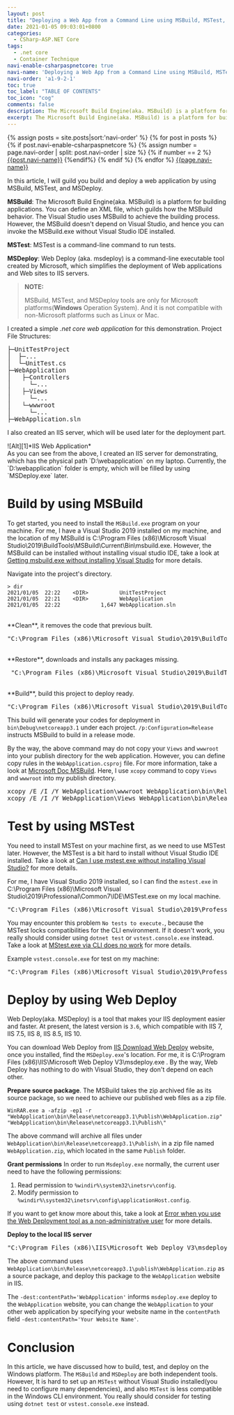 ```yaml
---
layout: post
title: "Deploying a Web App from a Command Line using MSBuild, MSTest, and WebDeploy"
date: 2021-01-05 09:03:01+0800
categories:
  - CSharp-ASP.NET Core
tags:
  - .net core
  - Container Technique
navi-enable-csharpaspnetcore: true
navi-name: 'Deploying a Web App from a Command Line using MSBuild, MSTest, and WebDeploy'
navi-order: 'a1-9-2-1'
toc: true
toc_label: "TABLE OF CONTENTS"
toc_icon: "cog"
comments: false
description: The Microsoft Build Engine(aka. MSBuild) is a platform for building applications. You can define an XML file, which guilds how the MSBuild behavior. The Visual Studio uses MSBuild to achieve the building process. However, the MSBuild doesn't depend on Visual Studio, and hence you can invoke the MSBuild.exe without Visual Studio IDE installed. MSTest is a command-line command to run tests. Web Deploy (aka. msdeploy) is a command-line executable tool created by Microsoft, which simplifies the deployment of Web applications and Web sites to IIS servers.
excerpt: The Microsoft Build Engine(aka. MSBuild) is a platform for building applications. You can define an XML file, which guilds how the MSBuild behavior. The Visual Studio uses MSBuild to achieve the building process. However, the MSBuild doesn't depend on Visual Studio, and hence you can invoke the MSBuild.exe without Visual Studio IDE installed. MSTest is a command-line command to run tests. Web Deploy (aka. msdeploy) is a command-line executable tool created by Microsoft, which simplifies the deployment of Web applications and Web sites to IIS servers.
---
```

<!--navigation bar-->
<div class='navi-link-container'>
  {% assign posts = site.posts|sort:'navi-order' %}
  {% for post in posts %}
    {% if post.navi-enable-csharpaspnetcore %}
        {% assign number = page.navi-order | split: post.navi-order | size %}
        {% if number == 2 %}
            <a href="{{ site.baseurl }}{{ post.url }}" class='navi-link'>{{post.navi-name}}</a>
        {%endif%}
    {% endif %}
  {% endfor %}
<a class='navi-link' href="">{{page.navi-name}}</a>
</div>
<!--navigation bar-->

In this article, I will guild you build and deploy a web application by using MSBuild, MSTest, and MSDeploy. 

**MSBuild**: The Microsoft Build Engine(aka. MSBuild) is a platform for building applications. You can define an XML file, which guilds how the MSBuild behavior. The Visual Studio uses MSBuild to achieve the building process. However, the MSBuild doesn't depend on Visual Studio, and hence you can invoke the MSBuild.exe without Visual Studio IDE installed.

**MSTest**: MSTest is a command-line command to run tests. 

**MSDeploy**: Web Deploy (aka. msdeploy) is a command-line executable tool created by Microsoft, which simplifies the deployment of Web applications and Web sites to IIS servers.

<blockquote>
<b>NOTE:</b>

MSBuild, MSTest, and MSDeploy tools are only for Microsoft platforms(<b>Windows</b> Operation System). And it is not compatible with non-Microsoft platforms such as Linux or Mac.
</blockquote>

I created a simple *.net core web application* for this demonstration. Project File Structures:

<pre>
├─<bold>UnitTestProject</bold>
│  ├─...
│  └─UnitTest.cs
├─<bold>WebApplication</bold>
│   ├─Controllers
│     └─...
│   ├─Views
│     └─...
│   └─wwwroot
│     └─...
├─<bold>WebApplication.sln</bold>
</pre>

I also created an IIS server, which will be used later for the deployment part. 
<div class="imgcenter" markdown="1">
![Alt][1]*IIS Web Application*
</div>
As you can see from the above, I created an IIS server for demonstrating, which has the physical path `D:\webapplication` on my laptop. Currently, the `D:\webapplication` folder is empty, which will be filled by using `MSDeploy.exe` later.

# Build by using MSBuild
To get started, you need to install the `MSBuild.exe` program on your machine. For me, I have a Visual Studio 2019 installed on my machine, and the location of my MSBuild is <green>C:\Program Files (x86)\Microsoft Visual Studio\2019\BuildTools\MSBuild\Current\Bin\msbuild.exe</green>. However, the MSBuild can be installed without installing visual studio IDE, take a look at [Getting msbuild.exe without installing Visual Studio][2] for more details.


Navigate into the project's directory.
```
> dir
2021/01/05  22:22    <DIR>          UnitTestProject
2021/01/05  22:21    <DIR>          WebApplication
2021/01/05  22:22             1,647 WebApplication.sln
```

<br/>
**Clean**, it removes the code that previous built.
<pre>
<green>"C:\Program Files (x86)\Microsoft Visual Studio\2019\BuildTools\MSBuild\Current\Bin\msbuild.exe"</green> /p:Configuration=Release <bold>/t:Clean</bold> WebApplication.sln
</pre>

<br/>
**Restore**, downloads and installs any packages missing.
<pre>
 <green>"C:\Program Files (x86)\Microsoft Visual Studio\2019\BuildTools\MSBuild\Current\Bin\msbuild.exe"</green> /p:Configuration=Release <bold>/t:restore</bold> WebApplication.sln
</pre>

<br/>
**Build**, build this project to deploy ready.
<pre>
<green>"C:\Program Files (x86)\Microsoft Visual Studio\2019\BuildTools\MSBuild\Current\Bin\msbuild.exe"</green>  /p:Configuration=Release <bold>/P:DeployOnBuild=true</bold>  WebApplication.sln
</pre>

This build will generate your codes for deployment in `bin\Debug\netcoreapp3.1` under each project. `/p:Configuration=Release` instructs MSBuild to build in a release mode.

By the way, the above command may do not copy your `Views` and `wwwroot` into your publish directory for the web application. However, you can define copy rules in the `WebApplication.csproj` file. For more information, take a look at [Microsoft Doc MSBuild][3]. Here, I use `xcopy` command to copy `Views` and `wwwroot` into my publish directory.

<pre>
<bold>xcopy</bold> /E /I /Y WebApplication\<bold>wwwroot</bold> WebApplication\bin\Release\netcoreapp3.1\Publish\wwwroot
<bold>xcopy</bold> /E /I /Y WebApplication\<bold>Views</bold> WebApplication\bin\Release\netcoreapp3.1\Publish\Views
</pre>

# Test by using MSTest
You need to install MSTest on your machine first, as we need to use MSTest later. However, the MSTest is a bit hard to install without Visual Studio IDE installed. Take a look at [Can I use mstest.exe without installing Visual Studio?][4] for more details.

For me, I have Visual Studio 2019 installed, so I can find the `mstest.exe` in <green>C:\Program Files (x86)\Microsoft Visual Studio\2019\Professional\Common7\IDE\MSTest.exe</green> on my local machine.
<pre>
<green>"C:\Program Files (x86)\Microsoft Visual Studio\2019\Professional\Common7\IDE\MSTest.exe"</green> /testcontainer:"UnitTestProject\bin\Release\netcoreapp3.1\UnitTestProject.dll" /detail:testtype
</pre>

You may encounter this problem `No tests to execute.`, because the MSTest locks compatibilities for the CLI environment. If it doesn't work, you really should consider using `dotnet test` or `vstest.console.exe` instead. Take a look at [MStest.exe via CLI does no work][5] for more details.

Example `vstest.console.exe` for test on my machine:
<pre>
<green>"C:\Program Files (x86)\Microsoft Visual Studio\2019\Professional\Common7\IDE\Extensions\TestPlatform\vstest.console.exe"</green>  "UnitTestProject\bin\Release\netcoreapp3.1\UnitTestProject.dll"
</pre>


# Deploy by using Web Deploy
Web Deploy(aka. MSDeploy) is a tool that makes your IIS deployment easier and faster.  At present, the latest version is `3.6`, which compatible with IIS 7, IIS 7.5, IIS 8, IIS 8.5, IIS 10. 

You can download Web Deploy from [IIS Download Web Deploy][6] website, once you installed, find the `MSDeploy.exe`'s location. For me, it is <green>C:\Program Files (x86)\IIS\Microsoft Web Deploy V3\msdeploy.exe</green> . By the way, Web Deploy has nothing to do with Visual Studio, they don't depend on each other. 


**Prepare source package**. The MSBuild takes the zip archived file as its source package, so we need to achieve our published web files as a zip file.
```
WinRAR.exe a -afzip -ep1 -r "WebApplication\bin\Release\netcoreapp3.1\Publish\WebApplication.zip" "WebApplication\bin\Release\netcoreapp3.1\Publish\"
```

The above command will archive all files under `WebApplication\bin\Release\netcoreapp3.1\Publish\` in a zip file named `WebApplication.zip`, which located in the same `Publish` folder.
<br/>

**Grant permissions**
In order to run `Msdeploy.exe` normally, the current user need to have the following permissions:

1. Read permission to `%windir%\system32\inetsrv\config`.
2. Modify permission to `%windir%\system32\inetsrv\config\applicationHost.config`.

If you want to get know more about this, take a look at [Error when you use the Web Deployment tool as a non-administrative user][7] for more details.
<br/>

**Deploy to the local IIS server**
<pre>
<green>"C:\Program Files (x86)\IIS\Microsoft Web Deploy V3\msdeploy.exe"</green> -verb:sync <bold>-source:package</bold>="WebApplication\bin\Release\netcoreapp3.1\publish\WebApplication.zip" <bold>-dest:contentPath</bold>='WebApplication'
</pre>

The above command uses `WebApplication\bin\Release\netcoreapp3.1\publish\WebApplication.zip` as a source package, and deploy this package to the `WebApplication` website in IIS. 

The `-dest:contentPath='WebApplication'` informs `msdeploy.exe` deploy to the `WebApplication` website, you can change the `WebApplication` to your other web application by specifying your website name in the `contentPath` field `-dest:contentPath='Your Website Name'`.

# Conclusion
In this article, we have discussed how to build, test, and deploy on the Windows platform. The `MSBuild` and `MSDeploy` are both independent tools. However, It is hard to set up an `MSTest` without Visual Studio installed(you need to configure many dependencies), and also `MSTest` is less compatible in the Windows CLI environment. You really should consider for testing using `dotnet test` or `vstest.console.exe` instead.


[1]: /blog/public/img/2021-01-05-deploying-a-web-app-from-a-command-line-msbuild-mstest-a.png
[2]: https://stackoverflow.com/questions/25506178/getting-msbuild-exe-without-installing-visual-studio
[3]: https://docs.microsoft.com/en-us/visualstudio/msbuild/msbuild
[4]: https://stackoverflow.com/questions/3402899/can-i-use-mstest-exe-without-installing-visual-studio
[5]: https://github.com/Microsoft/vstest/issues/1213
[6]: https://www.iis.net/downloads/microsoft/web-deploy
[7]: https://docs.microsoft.com/th-th/troubleshoot/iis/web-deploy-error-non-admin-user
